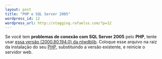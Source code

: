 ```yaml
--- 
layout: post
title: "PHP e SQL Server 2005"
wordpress_id: 12
wordpress_url: http://stagging.rafaelss.com/?p=12
---
```

<p>
  Se você tem <strong>problemas de conexão com SQL Server 2005</strong> pelo <strong>PHP</strong>,
  tente usar <a href="/assets/ntwdblib.zip">essa versão (2000.80.194.0) da ntwdblib</a>.
  Coloque esse arquivo na raiz da instalação do seu <a href="http://www.php.net">PHP</a>,
  substituindo a versão existente, e reinicie o servidor web.
</p>